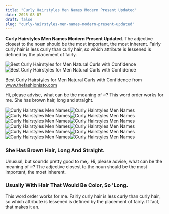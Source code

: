 ```yaml
---
title: "Curly Hairstyles Men Names Modern Present Updated"
date: 2025-08-07
draft: false
slug: "curly-hairstyles-men-names-modern-present-updated" 
---
```


**Curly Hairstyles Men Names Modern Present Updated**. The adjective closest to the noun should be the most important, the most inherent. Fairly curly hair is less curly than curly hair, so which attribute is lessened is defined by the placement of fairly.

![Best Curly Hairstyles for Men Natural Curls with Confidence](https://www.thefashionisto.com/wp-content/uploads/2018/07/Curly-Hair-Undercut-Fade-Men.jpg)![Best Curly Hairstyles for Men Natural Curls with Confidence](https://www.thefashionisto.com/wp-content/uploads/2018/07/Curly-Hair-Undercut-Fade-Men.jpg)

Best Curly Hairstyles for Men Natural Curls with Confidence from www.thefashionisto.com

Hi, please advise, what can be the meaning of ~? This word order works for me. She has brown hair, long and straight.

![Curly Hairstyles Men Names ](https://www.thefashionisto.com/wp-content/uploads/2018/07/Curly-Hair-Undercut-Fade-Men.jpg " Best Curly Hairstyles for Men Natural Curls with Confidence")![Curly Hairstyles Men Names ](https://i.pinimg.com/originals/9a/44/14/9a441440818c7832dbe4cb37fe7d20f3.jpg " Medium length loose curly hairstyles Got curly hair? Check out these")![Curly Hairstyles Men Names ](http://hottesthaircuts.com/wp-content/uploads/2018/05/23.-Curly-Hairstyle-for-Black-Men.jpg " 37+ Curly Hairstyles For Men Men Hairstyle Ideas")![Curly Hairstyles Men Names ](https://cdn.luxe.digital/media/2021/09/03120523/men-curly-hairstyles-shaggy-curls-and-fringe-luxe-digital%402x.jpg " 101 Best Men’s Curly Hairstyles Modern Curly & Wavy Styles")![Curly Hairstyles Men Names ](https://www.dmarge.com/wp-content/uploads/2016/05/haircuts-for-men-with-curly-hair.jpeg " 96 Curly Hairstyles & Haircuts For Men [2021 Edition]")![Curly Hairstyles Men Names ](https://www.thefashionisto.com/wp-content/uploads/2023/01/Curly-Mens-Hair-Types-Featured-Image-1.jpg " Men's Curly Hair Types The Ultimate Guide & Chart")![Curly Hairstyles Men Names ](https://cdn.luxe.digital/media/2021/09/03113012/men-curly-hairstyles-curly-hair-with-a-quiffe-luxe-digital%402x.jpg " 101 Best Men’s Curly Hairstyles Modern Curly & Wavy Styles")![Curly Hairstyles Men Names ](http://hairstyleonpoint.com/wp-content/uploads/2015/07/curly-hairstle-for-men.jpg " Top 5 Curly Hairstyles for Men")![Curly Hairstyles Men Names ](https://i.pinimg.com/736x/7f/b8/c5/7fb8c5fcdb0a40cf71a8634d657e5723.jpg " 100 Modern Men’s Hairstyles for Curly Hair Men haircut curly hair")![Curly Hairstyles Men Names ](http://feedinspiration.com/wp-content/uploads/2016/08/Men-Curly-Hairstyles.jpg " 20 Cool Curly Hairstyles For Men Feed Inspiration")![Curly Hairstyles Men Names ](https://i.pinimg.com/736x/50/d2/26/50d22675bd9777ceaea9664b365fae40.jpg " 77 Best Curly Hair Hairstyles For Men Short To Long Haircuts Curly")![Curly Hairstyles Men Names ](https://content.latest-hairstyles.com/wp-content/uploads/thick-curly-top-hair-for-men.jpg " 34 of the Best Curly Hairstyles for Men (Haircut Ideas)")

### She Has Brown Hair, Long And Straight.

Unusual, but sounds pretty good to me,. Hi, please advise, what can be the meaning of ~? The adjective closest to the noun should be the most important, the most inherent.

### Usually With Hair That Would Be Color, So 'Long.

This word order works for me. Fairly curly hair is less curly than curly hair, so which attribute is lessened is defined by the placement of fairly. If fact, that makes it an.